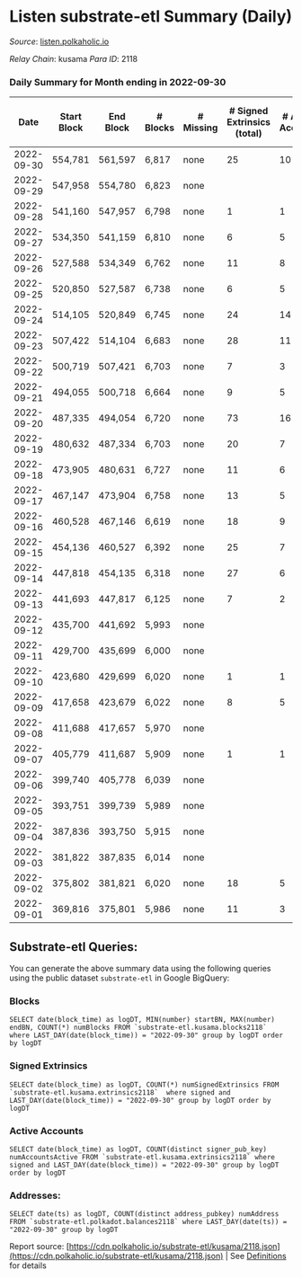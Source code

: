 # Listen substrate-etl Summary (Daily)

_Source_: [listen.polkaholic.io](https://listen.polkaholic.io)

*Relay Chain*: kusama
*Para ID*: 2118



### Daily Summary for Month ending in 2022-09-30


| Date | Start Block | End Block | # Blocks | # Missing | # Signed Extrinsics (total) | # Active Accounts | # Addresses with Balances | # Events | # Transfers | # XCM Transfers In | # XCM Transfers Out |
| ---- | ----------- | --------- | -------- | --------- | --------------------------- | ----------------- | ------------------------- | -------- | ----------- | ------------------ | ------------------- |
| 2022-09-30 | 554,781 | 561,597 | 6,817 | none  | 25 | 10 | 64 | 13,773 | 6  |   |   |
| 2022-09-29 | 547,958 | 554,780 | 6,823 | none  |  |  |  | 13,650 |   |   |   |
| 2022-09-28 | 541,160 | 547,957 | 6,798 | none  | 1 | 1 |  | 13,605 |   |   |   |
| 2022-09-27 | 534,350 | 541,159 | 6,810 | none  | 6 | 5 |  | 13,658 | 1  |   |   |
| 2022-09-26 | 527,588 | 534,349 | 6,762 | none  | 11 | 8 |  | 13,586 | 2  |   |   |
| 2022-09-25 | 520,850 | 527,587 | 6,738 | none  | 6 | 5 |  | 13,510 |   |   |   |
| 2022-09-24 | 514,105 | 520,849 | 6,745 | none  | 24 | 14 |  | 13,607 | 2  |   |   |
| 2022-09-23 | 507,422 | 514,104 | 6,683 | none  | 28 | 11 |  | 13,503 | 2  |   |   |
| 2022-09-22 | 500,719 | 507,421 | 6,703 | none  | 7 | 3 |  | 13,448 |   |   |   |
| 2022-09-21 | 494,055 | 500,718 | 6,664 | none  | 9 | 5 |  | 13,396 | 1  |   |   |
| 2022-09-20 | 487,335 | 494,054 | 6,720 | none  | 73 | 16 |  | 13,825 | 23  |   |   |
| 2022-09-19 | 480,632 | 487,334 | 6,703 | none  | 20 | 7 | 41 | 13,558 | 3  |   |   |
| 2022-09-18 | 473,905 | 480,631 | 6,727 | none  | 11 | 6 | 40 | 13,509 | 4  |   |   |
| 2022-09-17 | 467,147 | 473,904 | 6,758 | none  | 13 | 5 | 40 | 13,598 | 1  |   |   |
| 2022-09-16 | 460,528 | 467,146 | 6,619 | none  | 18 | 9 | 40 | 13,374 | 7  |   |   |
| 2022-09-15 | 454,136 | 460,527 | 6,392 | none  | 25 | 7 | 36 | 12,925 | 2  |   |   |
| 2022-09-14 | 447,818 | 454,135 | 6,318 | none  | 27 | 6 | 35 | 12,817 | 7  |   |   |
| 2022-09-13 | 441,693 | 447,817 | 6,125 | none  | 7 | 2 | 30 | 12,300 | 2  |   |   |
| 2022-09-12 | 435,700 | 441,692 | 5,993 | none  |  |  |  | 11,989 |   |   |   |
| 2022-09-11 | 429,700 | 435,699 | 6,000 | none  |  |  |  | 12,004 |   |   |   |
| 2022-09-10 | 423,680 | 429,699 | 6,020 | none  | 1 | 1 |  | 12,048 |   |   |   |
| 2022-09-09 | 417,658 | 423,679 | 6,022 | none  | 8 | 5 |  | 12,087 |   |   |   |
| 2022-09-08 | 411,688 | 417,657 | 5,970 | none  |  |  | 30 | 11,951 |   | 1 ($8.41) |   |
| 2022-09-07 | 405,779 | 411,687 | 5,909 | none  | 1 | 1 | 29 | 11,830 |   |   |   |
| 2022-09-06 | 399,740 | 405,778 | 6,039 | none  |  |  | 29 | 12,081 |   |   |   |
| 2022-09-05 | 393,751 | 399,739 | 5,989 | none  |  |  | 29 | 11,982 |   |   |   |
| 2022-09-04 | 387,836 | 393,750 | 5,915 | none  |  |  | 29 | 11,833 |   |   |   |
| 2022-09-03 | 381,822 | 387,835 | 6,014 | none  |  |  | 29 | 12,031 |   |   |   |
| 2022-09-02 | 375,802 | 381,821 | 6,020 | none  | 18 | 5 | 29 | 12,163 | 2  |   |   |
| 2022-09-01 | 369,816 | 375,801 | 5,986 | none  | 11 | 3 | 28 | 12,054 | 3  |   |   |

## Substrate-etl Queries:
You can generate the above summary data using the following queries using the public dataset `substrate-etl` in Google BigQuery:


### Blocks
```
SELECT date(block_time) as logDT, MIN(number) startBN, MAX(number) endBN, COUNT(*) numBlocks FROM `substrate-etl.kusama.blocks2118`  where LAST_DAY(date(block_time)) = "2022-09-30" group by logDT order by logDT
```


### Signed Extrinsics
```
SELECT date(block_time) as logDT, COUNT(*) numSignedExtrinsics FROM `substrate-etl.kusama.extrinsics2118`  where signed and LAST_DAY(date(block_time)) = "2022-09-30" group by logDT order by logDT
```


### Active Accounts
```
SELECT date(block_time) as logDT, COUNT(distinct signer_pub_key) numAccountsActive FROM `substrate-etl.kusama.extrinsics2118` where signed and LAST_DAY(date(block_time)) = "2022-09-30" group by logDT order by logDT
```


### Addresses:
```
SELECT date(ts) as logDT, COUNT(distinct address_pubkey) numAddress FROM `substrate-etl.polkadot.balances2118` where LAST_DAY(date(ts)) = "2022-09-30" group by logDT
```



Report source: [https://cdn.polkaholic.io/substrate-etl/kusama/2118.json](https://cdn.polkaholic.io/substrate-etl/kusama/2118.json) | See [Definitions](/DEFINITIONS.md) for details
